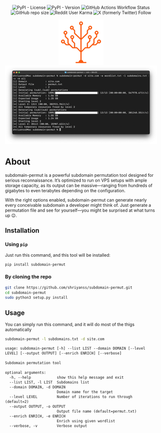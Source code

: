 <p align="center">
  <img alt="PyPI - License" src="https://img.shields.io/pypi/l/subdomain-permut">
  <img alt="PyPI - Version" src="https://img.shields.io/pypi/v/subdomain-permut">
  <img alt="GitHub Actions Workflow Status" src="https://img.shields.io/github/actions/workflow/status/shriyanss/subdomain-permut/publish.yml">
  <img alt="GitHub repo size" src="https://img.shields.io/github/repo-size/shriyanss/subdomain-permut">
  <img alt="Reddit User Karma" src="https://img.shields.io/reddit/user-karma/combined/shriyanss">
  <img alt="X (formerly Twitter) Follow" src="https://img.shields.io/twitter/follow/ss0x00">
</p>

<p align='center'>
  <img src="assets/logo.png" width="150">
  <img src="assets/screenshot.png">
</p>

# About
subdomain-permut is a powerful subdomain permutation tool designed for serious reconnaissance. It’s optimized to run on VPS setups with ample storage capacity, as its output can be massive—ranging from hundreds of gigabytes to even terabytes depending on the configuration.

With the right options enabled, subdomain-permut can generate nearly every conceivable subdomain a developer might think of. Just generate a permutation file and see for yourself—you might be surprised at what turns up 😉.

## Installation
### Using `pip`
Just run this command, and this tool will be installed:
```bash
pip install subdomain-permut
```

### By cloning the repo
```bash
git clone https://github.com/shriyanss/subdomain-permut.git
cd subdomain-permut
sudo python3 setup.py install
```

## Usage
You can simply run this command, and it will do most of the thigs automatically
```bash
subdomain-permut -l subdomains.txt -d site.com
```

```
usage: subdomain-permut [-h] --list LIST --domain DOMAIN [--level LEVEL] [--output OUTPUT] [--enrich ENRICH] [--verbose]

Subdomain permutation tool

optional arguments:
  -h, --help            show this help message and exit
  --list LIST, -l LIST  Subdomains list
  --domain DOMAIN, -d DOMAIN
                        Domain name for the target
  --level LEVEL         Number of iterations to run through (default=2)
  --output OUTPUT, -o OUTPUT
                        Output file name (default=permut.txt)
  --enrich ENRICH, -e ENRICH
                        Enrich using given wordlist
  --verbose, -v         Verbose output
  ```
